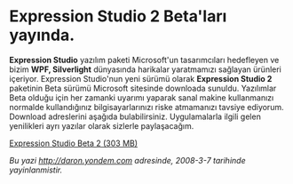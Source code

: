 # Expression Studio 2 Beta'ları yayında. 

**Expression Studio** yazılım paketi Microsoft'un tasarımcıları
hedefleyen ve bizim **WPF, Silverlight** dünyasında harikalar
yaratmamızı sağlayan ürünleri içeriyor. Expression Studio'nun yeni
sürümü olarak **Expression Studio 2** paketinin Beta sürümü Microsoft
sitesinde downloada sunuldu. Yazılımlar Beta olduğu için her zamanki
uyarımı yaparak sanal makine kullanmanızı normalde kullandığınız
bilgisayarlarınızı riske atmamanızı tavsiye ediyorum. Download
adreslerini aşağıda bulabilirsiniz. Uygulamalarla ilgili gelen
yenilikleri ayrı yazılar olarak sizlerle paylaşacağım.

[Expression Studio Beta 2 (303
MB)](http://www.microsoft.com/downloads/details.aspx?FamilyId=BBE5A30B-E95E-4B0D-A7C6-6367CDD2A9EF&displaylang=en)


*Bu yazi http://daron.yondem.com adresinde, 2008-3-7 tarihinde yayinlanmistir.*